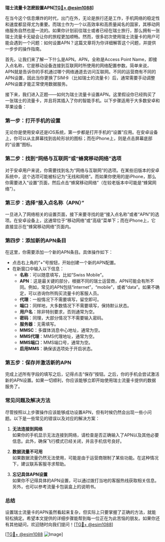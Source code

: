 **瑞士流量卡怎麽設置APN[[TG💪+ @esim1088](https://t.me/s/esim1088)]**

在当今这个信息爆炸的时代，出门在外，无论是旅行还是工作，手机网络的稳定性和速度都显得尤为重要。而瑞士作为一个以高效率和高质量闻名的国家，其移动网络服务自然也是一流的。如果你计划前往瑞士或者已经在瑞士旅行，那么拥有一张瑞士流量卡无疑会让你的旅程更加顺畅。然而，很多初次使用瑞士流量卡的用户可能会遇到一个问题：如何设置APN？这篇文章将为你详细解答这个问题，并提供一步步的操作指南。

首先，让我们来了解一下什么是APN。APN，全称是Access Point Name，即接入点名称，它是移动设备连接到互联网时所使用的网络配置参数。简单来说，APN就是告诉你的手机通过哪个网络通道去访问互联网。不同的运营商有不同的APN设置，因此当你更换了SIM卡（比如瑞士的流量卡）后，通常需要手动调整APN设置才能正常使用数据服务。

接下来，我们进入正题——如何为瑞士流量卡设置APN。这里假设你已经购买了一张瑞士的流量卡，并且将其插入了你的智能手机。以下步骤适用于大多数安卓和苹果设备：

### **第一步：打开手机的设置**
无论你是使用安卓还是iOS系统，第一步都是打开手机的“设置”应用。在安卓设备上，你可以从主屏幕找到齿轮形状的图标；而在iPhone上，则是点击屏幕底部的“设置”图标。

### **第二步：找到“网络与互联网”或“蜂窝移动网络”选项**
对于安卓用户来说，你需要找到名为“网络与互联网”的选项。在某些旧版本的安卓系统中，这个选项可能被标记为“无线和网络”。而如果你使用的是iPhone，那么你需要进入“设置”页面，然后点击“蜂窝移动网络”（在较老版本中可能是“蜂窝网络”）。

### **第三步：选择“接入点名称（APN）”**
一旦进入了网络相关的设置页面，接下来要寻找的是“接入点名称”或者“APN”的选项。在安卓设备上，这通常位于“移动网络”或“高级”菜单下；而在iPhone上，它直接显示在“蜂窝移动网络”页面内。

### **第四步：添加新的APN条目**
在这里，你需要添加一个新的APN条目。具体操作如下：
- 点击右上角的“+”号按钮，开始创建一个新的APN配置。
- 在新窗口中输入以下信息：
  - **名称**：可以随意填写，比如“Swiss Mobile”。
  - **APN**：这是最关键的部分，根据不同的瑞士运营商，APN可能会有所不同。例如，常见的APN包括“internet”，“mobile”，或者“data”。如果不确定，可以咨询你所购买流量卡的客服人员。
  - **代理**：一般情况下不需要填写，留空即可。
  - **端口**：同样地，大多数情况下不需要填写，保持默认状态。
  - **用户名**：除非特别要求，否则通常为空。
  - **密码**：同理，大部分情况下不需要输入密码。
  - **服务器**：无需填写。
  - **MMSC**：多媒体消息中心地址，通常为空。
  - **MMS代理**：MMS代理地址，通常为空。
  - **MMS端口**：MMS端口号，通常为空。
  - **启用MMS**：确保该选项处于开启状态。

### **第五步：保存并激活新的APN**
完成上述所有字段的填写之后，记得点击“保存”按钮。之后，你的手机会尝试激活新的APN设置。如果一切顺利，你应该能够立即开始使用瑞士流量卡提供的数据服务了。

### **常见问题及解决方法**
尽管按照以上步骤操作应该能够成功设置APN，但有时候仍然会出现一些小问题。以下是一些常见的错误以及对应的解决方案：

1. **无法连接到网络**  
   如果你的手机显示无法连接到网络，请检查是否正确输入了APN以及其他必要信息。此外，确保飞行模式已经关闭，并且手机信号良好。

2. **数据流量不可用**  
   如果数据流量仍然无法使用，可能是由于运营商限制了某些功能。在这种情况下，建议联系客服寻求帮助。

3. **忘记具体APN设置**  
   如果你不记得具体的APN设置，可以通过拨打当地的客服热线获取相关信息。另外，也可以参考流量卡包装盒上的说明书。

### **总结**
设置瑞士流量卡的APN虽然看起来复杂，但实际上只要掌握了正确的方法，就能轻松搞定。希望本文提供的详细步骤能帮到每一位正在为此苦恼的朋友。如果你还有其他疑问，欢迎随时向我们提问！[[TG💪+ @esim1088](https://t.me/s/esim1088)]

[[TG💪+ @esim1088](https://t.me/s/esim1088) ![Image](https://i.postimg.cc/4NQfJmqS/Snipaste-2025-05-13-00-14-12.png)]